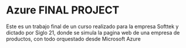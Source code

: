 # Azure FINAL PROJECT

Este es un trabajo final de un curso realizado para la empresa Softtek y dictado por Siglo 21, donde se simula la pagina web de una empresa de productos, con todo orquestado desde Microsoft Azure

